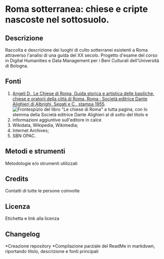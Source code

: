 # Roma sotterranea: chiese e cripte nascoste nel sottosuolo.

## Descrizione
Raccolta e descrizione dei luoghi di culto sotterranei esistenti a Roma attraverso l'analisi di una guida del XX secolo.
Progetto d'esame del corso in Digital Humanities e Data Management per i Beni Culturali dell'Università di Bologna.

## Fonti
1. [Angeli D., Le Chiese di Roma, Guida storica e artistica delle basiliche, chiese e oratorii della città di Roma, Roma : Società editrice Dante Alighieri di Albrighi, Segati e C., stampa 1955](https://archive.org/details/lechiesediromagu00ange_0/mode/2up).
2. ![Frontespizio del libro "Le chiese di Roma" a tutta pagina, con lo stemma della Società editrice Dante Alighieri al di sotto del titolo e informazioni aggiuntive sull'editore in calce](https://upload.wikimedia.org/wikipedia/commons/thumb/f/f3/Le_chiese_di_Roma%3B_guida_storica_e_artistica_delle_basiliche%2C_chiese_e_oratorii_della_citt%C3%A0_di_Roma_%28IA_lechiesediromagu00ange_0%29.pdf/page5-543px-Le_chiese_di_Roma%3B_guida_storica_e_artistica_delle_basiliche%2C_chiese_e_oratorii_della_citt%C3%A0_di_Roma_%28IA_lechiesediromagu00ange_0%29.pdf.jpg)
3. Wikidata, Wikipedia, Wikimedia;
4. Internet Archives;
5. SBN OPAC.

## Metodi e strumenti
Metodologie e/o strumenti utilizzati

## Credits
Contatti di tutte le persone coinvolte

## Licenza
Etichetta e link alla licenza

## Changelog
*Creazione repository
*Compilazione parziale del ReadMe in markdown, riportando titolo, descrizione e fonti principali
